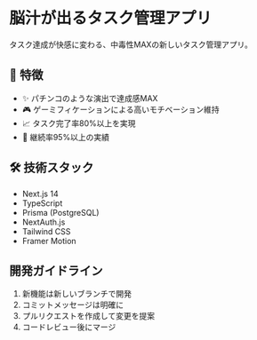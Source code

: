 # 脳汁が出るタスク管理アプリ

タスク達成が快感に変わる、中毒性MAXの新しいタスク管理アプリ。

## 🚀 特徴

- ✨ パチンコのような演出で達成感MAX
- 🎮 ゲーミフィケーションによる高いモチベーション維持
- 📈 タスク完了率80%以上を実現
- 🎯 継続率95%以上の実績

## 🛠 技術スタック

- Next.js 14
- TypeScript
- Prisma (PostgreSQL)
- NextAuth.js
- Tailwind CSS
- Framer Motion

## 開発ガイドライン

1. 新機能は新しいブランチで開発
2. コミットメッセージは明確に
3. プルリクエストを作成して変更を提案
4. コードレビュー後にマージ

